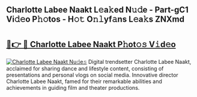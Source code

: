 ## Charlotte Labee Naakt L𝚎a𝚔ed N𝚞𝚍e - Part-gC1 Vi𝚍𝚎o P𝚑𝚘tos - H𝚘𝚝 O𝚗𝚕yf𝚊ns L𝚎a𝚔s ZNXmd

# <h2><a href="http://kf5u8w.oniu.top/?m=Charlotte+Labee+Naakt">🔗👉 🔴 Charlotte Labee Naakt P𝚑ot𝚘𝚜 V𝚒d𝚎o</a></h2>

[![Charlotte Labee Naakt Nu𝚍e𝚜](https://i.imgur.com/0qMVB7G.gif)](http://kf5u8w.oniu.top/?m=Charlotte+Labee+Naakt)
Digital trendsetter Charlotte Labee Naakt, acclaimed for sharing dance and lifestyle content, consisting of presentations and personal vlogs on social media. Innovative director Charlotte Labee Naakt, famed for their remarkable abilities and achievements in guiding film and theater productions.  
